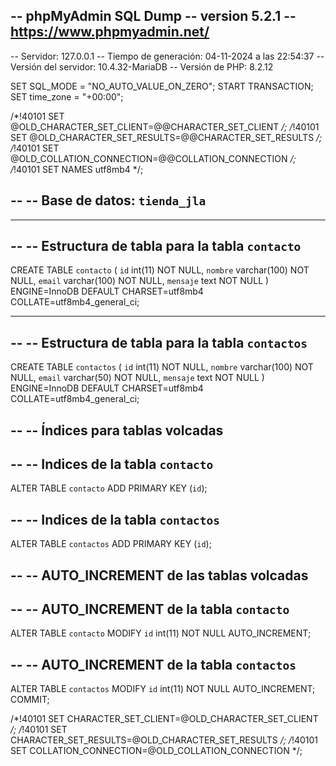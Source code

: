 -- phpMyAdmin SQL Dump
-- version 5.2.1
-- https://www.phpmyadmin.net/
--
-- Servidor: 127.0.0.1
-- Tiempo de generación: 04-11-2024 a las 22:54:37
-- Versión del servidor: 10.4.32-MariaDB
-- Versión de PHP: 8.2.12

SET SQL_MODE = "NO_AUTO_VALUE_ON_ZERO";
START TRANSACTION;
SET time_zone = "+00:00";


/*!40101 SET @OLD_CHARACTER_SET_CLIENT=@@CHARACTER_SET_CLIENT */;
/*!40101 SET @OLD_CHARACTER_SET_RESULTS=@@CHARACTER_SET_RESULTS */;
/*!40101 SET @OLD_COLLATION_CONNECTION=@@COLLATION_CONNECTION */;
/*!40101 SET NAMES utf8mb4 */;

--
-- Base de datos: `tienda_jla`
--

-- --------------------------------------------------------

--
-- Estructura de tabla para la tabla `contacto`
--

CREATE TABLE `contacto` (
  `id` int(11) NOT NULL,
  `nombre` varchar(100) NOT NULL,
  `email` varchar(100) NOT NULL,
  `mensaje` text NOT NULL
) ENGINE=InnoDB DEFAULT CHARSET=utf8mb4 COLLATE=utf8mb4_general_ci;

-- --------------------------------------------------------

--
-- Estructura de tabla para la tabla `contactos`
--

CREATE TABLE `contactos` (
  `id` int(11) NOT NULL,
  `nombre` varchar(100) NOT NULL,
  `email` varchar(50) NOT NULL,
  `mensaje` text NOT NULL
) ENGINE=InnoDB DEFAULT CHARSET=utf8mb4 COLLATE=utf8mb4_general_ci;

--
-- Índices para tablas volcadas
--

--
-- Indices de la tabla `contacto`
--
ALTER TABLE `contacto`
  ADD PRIMARY KEY (`id`);

--
-- Indices de la tabla `contactos`
--
ALTER TABLE `contactos`
  ADD PRIMARY KEY (`id`);

--
-- AUTO_INCREMENT de las tablas volcadas
--

--
-- AUTO_INCREMENT de la tabla `contacto`
--
ALTER TABLE `contacto`
  MODIFY `id` int(11) NOT NULL AUTO_INCREMENT;

--
-- AUTO_INCREMENT de la tabla `contactos`
--
ALTER TABLE `contactos`
  MODIFY `id` int(11) NOT NULL AUTO_INCREMENT;
COMMIT;

/*!40101 SET CHARACTER_SET_CLIENT=@OLD_CHARACTER_SET_CLIENT */;
/*!40101 SET CHARACTER_SET_RESULTS=@OLD_CHARACTER_SET_RESULTS */;
/*!40101 SET COLLATION_CONNECTION=@OLD_COLLATION_CONNECTION */;

